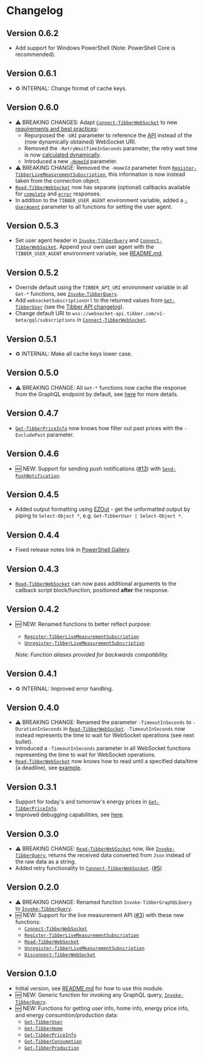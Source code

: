 # Changelog

## Version 0.6.2

* Add support for Windows PowerShell (Note: PowerShell Core is recommended).

## Version 0.6.1

* :recycle: INTERNAL: Change format of cache keys.

## Version 0.6.0

* :warning: BREAKING CHANGES: Adapt [`Connect-TibberWebSocket`](docs/functions/Connect-TibberWebSocket.md) to new [requirements and best practices](https://developer.tibber.com/docs/guides/calling-api):
  * Repurposed the `-URI` parameter to reference the [API](docs/functions/Invoke-TibberQuery.md#-uri) instead of the (now dynamically obtained) WebSocket URI.
  * Removed the `-RetryWaitTimeInSeconds` parameter, the retry wait time is now [calculated dynamically](functions/internal/Get-WebSockerConnectWaitTime.ps1).
  * Introduced a new [`-HomeId`](docs/functions/Connect-TibberWebSocket.md#-homeid) parameter.
* :warning: BREAKING CHANGE: Removed the `-HomeId` parameter from [`Register-TibberLiveMeasurementSubscription`](docs/functions/Register-TibberLiveMeasurementSubscription.md), this information is now instead taken from the connection object.
* [`Read-TibberWebSocket`](docs/functions/Read-TibberWebSocket.md) now has separate (optional) callbacks available for [`complete`](docs/functions/Read-TibberWebSocket.md#-callbackcomplete) and [`error`](docs/functions/Read-TibberWebSocket.md#-callbackerror) responses.
* In addition to the `TIBBER_USER_AGENT` environment variable, added a [`-UserAgent`](docs/functions/Invoke-TibberQuery.md#-useragent) parameter to all functions for setting the user agent.

## Version 0.5.3

* Set user agent header in [`Invoke-TibberQuery`](docs/functions/Invoke-TibberQuery.md) and [`Connect-TibberWebSocket`](docs/functions/Connect-TibberWebSocket.md). Append your own user agent with the `TIBBER_USER_AGENT` environment variable, see [README.md](README.md#usage).

## Version 0.5.2

* Override default using the `TIBBER_API_URI` environment variable in all `Get-*` functions, see [`Invoke-TibberQuery`](docs/functions/Invoke-TibberQuery.md).
* Add `websocketSubscriptionUrl` to the returned values from [`Get-TibberUser`](docs/functions/Get-TibberUser.md) (see the [Tibber API changelog](https://developer.tibber.com/docs/changelog)).
* Change default URI to `wss://websocket-api.tibber.com/v1-beta/gql/subscriptions` in [`Connect-TibberWebSocket`](docs/functions/Connect-TibberWebSocket.md).

## Version 0.5.1

* :recycle: INTERNAL: Make all cache keys lower case.

## Version 0.5.0

* :warning: BREAKING CHANGE: All `Get-*` functions now cache the response from the GraphQL endpoint by default, see [here](README.md#the-response-cache) for more details.

## Version 0.4.7

* [`Get-TibberPriceInfo`](docs/functions/Get-TibberPriceInfo.md) now knows how filter out past prices with the `-ExcludePast` parameter.

## Version 0.4.6

* :new: NEW: Support for sending push notifications ([#13](https://github.com/stefanes/PSTibber/issues/13)) with [`Send-PushNotification`](docs/functions/Send-PushNotification.md).

## Version 0.4.5

* Added output formatting using [EZOut](https://github.com/StartAutomating/EZOut) - get the unformatted output by piping to `Select-Object *`, e.g. `Get-TibberUser | Select-Object *`.

## Version 0.4.4

* Fixed release notes link in [PowerShell Gallery](https://www.powershellgallery.com/packages/PSTibber).

## Version 0.4.3

* [`Read-TibberWebSocket`](docs/functions/Read-TibberWebSocket.md) can now pass additional arguments to the callback script block/function, positioned **after** the response.

## Version 0.4.2

* :new: NEW: Renamed functions to better reflect purpose:
  * [`Register-TibberLiveMeasurementSubscription`](docs/functions/Register-TibberLiveMeasurementSubscription.md)
  * [`Unregister-TibberLiveMeasurementSubscription`](docs/functions/Unregister-TibberLiveMeasurementSubscription.md)

  _Note: Function aliases provided for backwards compatibility._

## Version 0.4.1

* :recycle: INTERNAL: Improved error handling.

## Version 0.4.0

* :warning: BREAKING CHANGE: Renamed the parameter `-TimeoutInSeconds` to `-DurationInSeconds` in [`Read-TibberWebSocket`](docs/functions/Read-TibberWebSocket.md). `-TimeoutInSeconds` now instead represents the time to wait for WebSocket operations (see next bullet).
* Introduced a `-TimeoutInSeconds` parameter in all WebSocket functions representing the time to wait for WebSocket operations.
* [`Read-TibberWebSocket`](docs/functions/Read-TibberWebSocket.md) now knows how to read until a specified data/time (a deadline), see [example](docs/graphql-ws.md#duration-deadline-or-max-package-count).

## Version 0.3.1

* Support for today's and tomorrow's energy prices in [`Get-TibberPriceInfo`](docs/functions/Get-TibberPriceInfo.md).
* Improved debugging capabilities, see [here](README.md#debugging).

## Version 0.3.0

* :warning: BREAKING CHANGE: [`Read-TibberWebSocket`](docs/functions/Read-TibberWebSocket.md) now, like [`Invoke-TibberQuery`](docs/functions/Invoke-TibberQuery.md), returns the received data converted from `Json` instead of the raw data as a string.
* Added retry functionality to [`Connect-TibberWebSocket`](docs/functions/Connect-TibberWebSocket.md). ([#5](https://github.com/stefanes/PSTibber/issues/5))

## Version 0.2.0

* :warning: BREAKING CHANGE: Renamed function `Invoke-TibberGraphQLQuery` to [`Invoke-TibberQuery`](docs/functions/Invoke-TibberQuery.md).
* :new: NEW: Support for the live measurement API ([#3](https://github.com/stefanes/PSTibber/issues/3)) with these new functions:
  * [`Connect-TibberWebSocket`](docs/functions/Connect-TibberWebSocket.md)
  * [`Register-TibberLiveMeasurementSubscription`](docs/functions/Register-TibberLiveMeasurementSubscription.md)
  * [`Read-TibberWebSocket`](docs/functions/Read-TibberWebSocket.md)
  * [`Unregister-TibberLiveMeasurementSubscription`](docs/functions/Unregister-TibberLiveMeasurementSubscription.md)
  * [`Disconnect-TibberWebSocket`](docs/functions/Disconnect-TibberWebSocket.md)

## Version 0.1.0

* Initial version, see [README.md](README.md#usage) for how to use this module.
* :new: NEW: Generic function for invoking any GraphQL query, [`Invoke-TibberQuery`](docs/functions/Invoke-TibberQuery.md).
* :new: NEW: Functions for getting user info, home info, energy price info, and energy consumtion/production data:
  * [`Get-TibberUser`](docs/functions/Get-TibberUser.md)
  * [`Get-TibberHome`](docs/functions/Get-TibberHome.md)
  * [`Get-TibberPriceInfo`](docs/functions/Get-TibberPriceInfo.md)
  * [`Get-TibberConsumption`](docs/functions/Get-TibberConsumption.md)
  * [`Get-TibberProduction`](docs/functions/Get-TibberProduction.md)
